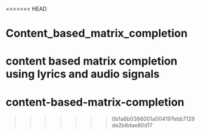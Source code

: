 <<<<<<< HEAD
# Content_based_matrix_completion
content based matrix completion using lyrics and audio signals
=======
# content-based-matrix-completion
>>>>>>> 0b1a6b0386001a004197ebb7129de2b8dae80d17

